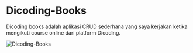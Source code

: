 # Dicoding-Books
Dicoding books adalah aplikasi CRUD sederhana yang saya kerjakan ketika mengikuti course online dari platform Dicoding.


![Dicoding-Books](https://user-images.githubusercontent.com/92003802/211203016-69e19842-3732-41a0-bb0c-39d4924c2fb5.png)
